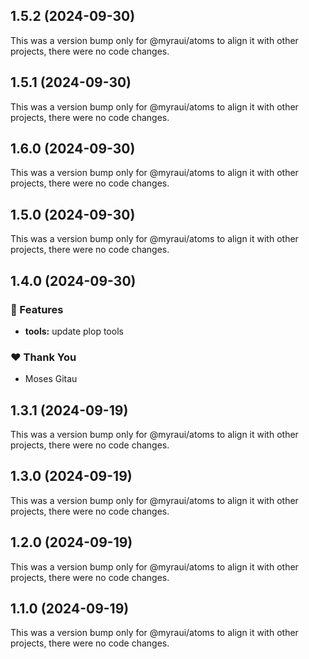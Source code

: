 ## 1.5.2 (2024-09-30)

This was a version bump only for @myraui/atoms to align it with other projects, there were no code changes.

## 1.5.1 (2024-09-30)

This was a version bump only for @myraui/atoms to align it with other projects, there were no code changes.

## 1.6.0 (2024-09-30)

This was a version bump only for @myraui/atoms to align it with other projects, there were no code changes.

## 1.5.0 (2024-09-30)

This was a version bump only for @myraui/atoms to align it with other projects, there were no code changes.

## 1.4.0 (2024-09-30)


### 🚀 Features

- **tools:** update plop tools


### ❤️  Thank You

- Moses Gitau

## 1.3.1 (2024-09-19)

This was a version bump only for @myraui/atoms to align it with other projects, there were no code changes.

## 1.3.0 (2024-09-19)

This was a version bump only for @myraui/atoms to align it with other projects, there were no code changes.

## 1.2.0 (2024-09-19)

This was a version bump only for @myraui/atoms to align it with other projects, there were no code changes.

## 1.1.0 (2024-09-19)

This was a version bump only for @myraui/atoms to align it with other projects, there were no code changes.